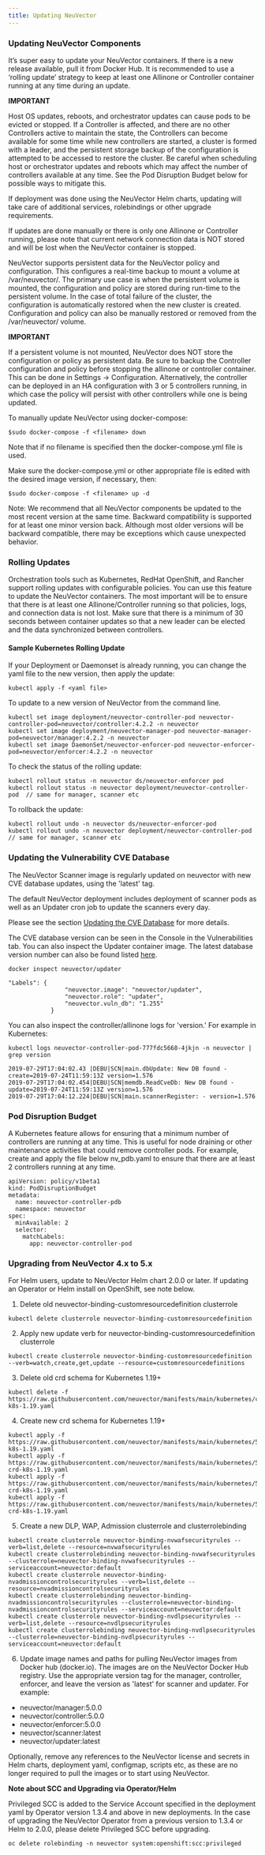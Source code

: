 ```yaml
---
title: Updating NeuVector
---
```


### Updating NeuVector Components

It’s super easy to update your NeuVector containers. If there is a new release available, pull it from Docker Hub. It is recommended to use a ‘rolling update’ strategy to keep at least one Allinone or Controller container running at any time during an update.

**IMPORTANT**

Host OS updates, reboots, and orchestrator updates can cause pods to be evicted or stopped. If a Controller is affected, and there are no other Controllers active to maintain the state, the Controllers can become available for some time while new controllers are started, a cluster is formed with a leader, and the persistent storage backup of the configuration is attempted to be accessed to restore the cluster. Be careful when scheduling host or orchestrator updates and reboots which may affect the number of controllers available at any time. See the Pod Disruption Budget below for possible ways to mitigate this.

If deployment was done using the NeuVector Helm charts, updating will take care of additional services, rolebindings or other upgrade requirements.

If updates are done manually or there is only one Allinone or Controller running, please note that current network connection data is NOT stored and will be lost when the NeuVector container is stopped.

NeuVector supports persistent data for the NeuVector policy and configuration. This configures a real-time backup to mount a volume at /var/neuvector/. The primary use case is when the persistent volume is mounted, the configuration and policy are stored during run-time to the persistent volume. In the case of total failure of the cluster, the configuration is automatically restored when the new cluster is created. Configuration and policy can also be manually restored or removed from the /var/neuvector/ volume.

**IMPORTANT**

If a persistent volume is not mounted, NeuVector does NOT store the configuration or policy as persistent data. Be sure to backup the Controller configuration and policy before stopping the allinone or controller container. This can be done in Settings -> Configuration. Alternatively, the controller can be deployed in an HA configuration with 3 or 5 controllers running, in which case the policy will persist with other controllers while one is being updated.

To manually update NeuVector using docker-compose:

```
$sudo docker-compose -f <filename> down
```
Note that if no filename is specified then the docker-compose.yml file is used.

Make sure the docker-compose.yml or other appropriate file is edited with the desired image version, if necessary, then:
```
$sudo docker-compose -f <filename> up -d
```

Note: We recommend that all NeuVector components be updated to the most recent version at the same time. Backward compatibility is supported for at least one minor version back. Although most older versions will be backward compatible, there may be exceptions which cause unexpected behavior.

### Rolling Updates

Orchestration tools such as Kubernetes, RedHat OpenShift, and Rancher support rolling updates with configurable policies. You can use this feature to update the NeuVector containers. The most important will be to ensure that there is at least one Allinone/Controller running so that policies, logs, and connection data is not lost. Make sure that there is a minimum of 30 seconds between container updates so that a new leader can be elected and the data synchronized between controllers.

#### Sample Kubernetes Rolling Update

If your Deployment or Daemonset is already running, you can change the yaml file to the new version, then apply the update:
```
kubectl apply -f <yaml file>
```

To update to a new version of NeuVector from the command line.

```
kubectl set image deployment/neuvector-controller-pod neuvector-controller-pod=neuvector/controller:4.2.2 -n neuvector
kubectl set image deployment/neuvector-manager-pod neuvector-manager-pod=neuvector/manager:4.2.2 -n neuvector
kubectl set image DaemonSet/neuvector-enforcer-pod neuvector-enforcer-pod=neuvector/enforcer:4.2.2 -n neuvector
```

To check the status of the rolling update:
```
kubectl rollout status -n neuvector ds/neuvector-enforcer pod
kubectl rollout status -n neuvector deployment/neuvector-controller-pod  // same for manager, scanner etc
```

To rollback the update:
```
kubectl rollout undo -n neuvector ds/neuvector-enforcer-pod
kubectl rollout undo -n neuvector deployment/neuvector-controller-pod   // same for manager, scanner etc
```

### Updating the Vulnerability CVE Database
The NeuVector Scanner image is regularly updated on neuvector with new CVE database updates, using the 'latest' tag.

The default NeuVector deployment includes deployment of scanner pods as well as an Updater cron job to update the scanners every day.

Please see the section [Updating the CVE Database](/scanning/updating) for more details.

The CVE database version can be seen in the Console in the Vulnerabilities tab. You can also inspect the Updater container image. The latest database version number can also be found listed [here](https://raw.githubusercontent.com/neuvector/manifests/main/versions/scanner).

```
docker inspect neuvector/updater
```

```
"Labels": {
                "neuvector.image": "neuvector/updater",
                "neuvector.role": "updater",
                "neuvector.vuln_db": "1.255"
            }
```

You can also inspect the controller/allinone logs for 'version.' For example in Kubernetes:
```
kubectl logs neuvector-controller-pod-777fdc5668-4jkjn -n neuvector | grep version
```

```
2019-07-29T17:04:02.43 |DEBU|SCN|main.dbUpdate: New DB found - create=2019-07-24T11:59:13Z version=1.576
2019-07-29T17:04:02.454|DEBU|SCN|memdb.ReadCveDb: New DB found - update=2019-07-24T11:59:13Z version=1.576
2019-07-29T17:04:12.224|DEBU|SCN|main.scannerRegister: - version=1.576
```

### Pod Disruption Budget

A Kubernetes feature allows for ensuring that a minimum number of controllers are running at any time. This is useful for node draining or other maintenance activities that could remove controller pods. For example, create and apply the file below nv_pdb.yaml to ensure that there are at least 2 controllers running at any time.

```
apiVersion: policy/v1beta1
kind: PodDisruptionBudget
metadata:
  name: neuvector-controller-pdb
  namespace: neuvector
spec:
  minAvailable: 2
  selector:
    matchLabels:
      app: neuvector-controller-pod
```

### Upgrading from NeuVector 4.x to 5.x

For Helm users, update to NeuVector Helm chart 2.0.0 or later. If updating an Operator or Helm install on OpenShift, see note below.

1. Delete old neuvector-binding-customresourcedefinition clusterrole
```
kubectl delete clusterrole neuvector-binding-customresourcedefinition
```

2. Apply new update verb for neuvector-binding-customresourcedefinition clusterrole
```
kubectl create clusterrole neuvector-binding-customresourcedefinition --verb=watch,create,get,update --resource=customresourcedefinitions
```

3. Delete old crd schema for Kubernetes 1.19+
```
kubectl delete -f https://raw.githubusercontent.com/neuvector/manifests/main/kubernetes/crd-k8s-1.19.yaml
```

4. Create new crd schema for Kubernetes 1.19+
```
kubectl apply -f https://raw.githubusercontent.com/neuvector/manifests/main/kubernetes/5.0.0/crd-k8s-1.19.yaml
kubectl apply -f https://raw.githubusercontent.com/neuvector/manifests/main/kubernetes/5.0.0/waf-crd-k8s-1.19.yaml
kubectl apply -f https://raw.githubusercontent.com/neuvector/manifests/main/kubernetes/5.0.0/dlp-crd-k8s-1.19.yaml
kubectl apply -f https://raw.githubusercontent.com/neuvector/manifests/main/kubernetes/5.0.0/admission-crd-k8s-1.19.yaml
```

5. Create a new DLP, WAP, Admission clusterrole and clusterrolebinding
```
kubectl create clusterrole neuvector-binding-nvwafsecurityrules --verb=list,delete --resource=nvwafsecurityrules
kubectl create clusterrolebinding neuvector-binding-nvwafsecurityrules --clusterrole=neuvector-binding-nvwafsecurityrules --serviceaccount=neuvector:default
kubectl create clusterrole neuvector-binding-nvadmissioncontrolsecurityrules --verb=list,delete --resource=nvadmissioncontrolsecurityrules
kubectl create clusterrolebinding neuvector-binding-nvadmissioncontrolsecurityrules --clusterrole=neuvector-binding-nvadmissioncontrolsecurityrules --serviceaccount=neuvector:default
kubectl create clusterrole neuvector-binding-nvdlpsecurityrules --verb=list,delete --resource=nvdlpsecurityrules
kubectl create clusterrolebinding neuvector-binding-nvdlpsecurityrules --clusterrole=neuvector-binding-nvdlpsecurityrules --serviceaccount=neuvector:default
```

6. Update image names and paths for pulling NeuVector images from Docker hub (docker.io).
The images are on the NeuVector Docker Hub registry. Use the appropriate version tag for the manager, controller, enforcer, and leave the version as 'latest' for scanner and updater. For example:
+ neuvector/manager:5.0.0
+ neuvector/controller:5.0.0
+ neuvector/enforcer:5.0.0
+ neuvector/scanner:latest
+ neuvector/updater:latest

Optionally, remove any references to the NeuVector license and secrets in Helm charts, deployment yaml, configmap, scripts etc, as these are no longer required to pull the images or to start using NeuVector.

**Note about SCC and Upgrading via Operator/Helm**

Privileged SCC is added to the Service Account specified in the deployment yaml by Operator version 1.3.4 and above in new deployments. In the case of upgrading the NeuVector Operator from a previous version to 1.3.4 or Helm to 2.0.0, please delete Privileged SCC before upgrading.
```
oc delete rolebinding -n neuvector system:openshift:scc:privileged
```